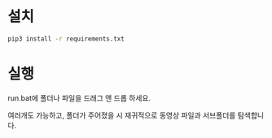 # 설치 #

```cmd
pip3 install -r requirements.txt
```

# 실행 #

run.bat에 폴더나 파일을 드래그 앤 드롭 하세요.

여러개도 가능하고, 폴더가 주어졌을 시 재귀적으로 동영상 파일과 서브폴더를 탐색합니다.
